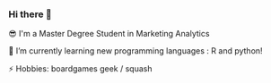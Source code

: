 ### Hi there 👋
:sunglasses: I'm a Master Degree Student in Marketing Analytics

🌱 I’m currently learning new programming languages : R and python! 

⚡ Hobbies: boardgames geek / squash


<!--
**ludoivca/ludoivca** is a ✨ _special_ ✨ repository because its `README.md` (this file) appears on your GitHub profile.

Here are some ideas to get you started:

- 🔭 I’m currently working on ...
- 🌱 I’m currently learning ...
- 👯 I’m looking to collaborate on ...
- 🤔 I’m looking for help with ...
- 💬 Ask me about ...
- 📫 How to reach me: ...
- 😄 Pronouns: ...
- ⚡ Fun fact: ...
-->
